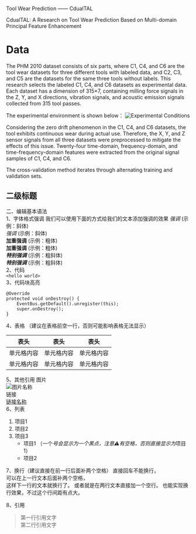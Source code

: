 Tool Wear Prediction —— CdualTAL

CdualTAL: A Research on Tool Wear Prediction Based on Multi-domain Principal Feature Enhancement

# Data
The PHM 2010 dataset consists of six parts, where C1, C4, and C6 are the tool wear datasets for three different tools with labeled data, and C2, C3, and C5 are the datasets for the same three tools without labels. 
This research selects the labeled C1, C4, and C6 datasets as experimental data. Each dataset has a dimension of 315×7, containing milling force signals in the Z, Y, and X directions, vibration signals, and acoustic emission signals collected from 315 tool passes. 

The experimental environment is shown below：
![Experimental Conditions](https://github.com/user-attachments/assets/794f785d-218d-470b-89b8-199615f39a20)

Considering the zero drift phenomenon in the C1, C4, and C6 datasets, the tool exhibits continuous wear during actual use. Therefore, the X, Y, and Z sensor signals from all three datasets were preprocessed to mitigate the effects of this issue. Twenty-four time-domain, frequency-domain, and time-frequency-domain features were extracted from the original signal samples of C1, C4, and C6.

The cross-validation method iterates through alternating training and validation sets. 
## 二级标题  

二、编辑基本语法  
1、字体格式强调
 我们可以使用下面的方式给我们的文本添加强调的效果
*强调*  (示例：斜体)  
 _强调_  (示例：斜体)  
**加重强调**  (示例：粗体)  
 __加重强调__ (示例：粗体)  
***特别强调*** (示例：粗斜体)  
___特别强调___  (示例：粗斜体)  
2、代码  
`<hello world>`  
3、代码块高亮  
```
@Override
protected void onDestroy() {
    EventBus.getDefault().unregister(this);
    super.onDestroy();
}
```
4、表格 （建议在表格前空一行，否则可能影响表格无法显示）
 
 表头  | 表头  | 表头
 ---- | ----- | ------  
 单元格内容  | 单元格内容 | 单元格内容 
 单元格内容  | 单元格内容 | 单元格内容  
 
5、其他引用
图片  
![图片名称](https://i-blog.csdnimg.cn/img_convert/fbcbccbbb91a2255bab8c9f53fea1cfd.png)  
链接  
[链接名称](https://www.baidu.com/)    
6、列表 
1. 项目1  
2. 项目2  
3. 项目3  
   * 项目1 （一个*号会显示为一个黑点，注意⚠️有空格，否则直接显示为*项目1） 
   * 项目2   
 
7、换行（建议直接在前一行后面补两个空格）
直接回车不能换行，  
可以在上一行文本后面补两个空格，  
这样下一行的文本就换行了。
或者就是在两行文本直接加一个空行。
也能实现换行效果，不过这个行间距有点大。  
 
8、引用
> 第一行引用文字  
> 第二行引用文字   
